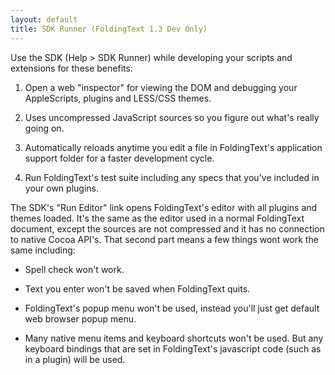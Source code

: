 ```yaml
---
layout: default
title: SDK Runner (FoldingText 1.3 Dev Only)
---
```

Use the SDK (Help > SDK Runner) while developing your scripts and extensions for these benefits:

1. Open a web "inspector" for viewing the DOM and debugging your AppleScripts, plugins and LESS/CSS themes.

2. Uses uncompressed JavaScript sources so you figure out what's really going on.

3. Automatically reloads anytime you edit a file in FoldingText's application support folder for a faster development cycle.

4. Run FoldingText's test suite including any specs that you've included in your own plugins.

The SDK's "Run Editor" link opens FoldingText's editor with all plugins and themes loaded. It's the same as the editor used in a normal FoldingText document, except the sources are not compressed and it has no connection to native Cocoa API's. That second part means a few things wont work the same including:

- Spell check won't work.

- Text you enter won't be saved when FoldingText quits.

- FoldingText's popup menu won't be used, instead you'll just get default web browser popup menu.

- Many native menu items and keyboard shortcuts won't be used. But any keyboard bindings that are set in FoldingText's javascript code (such as in a plugin) will be used.